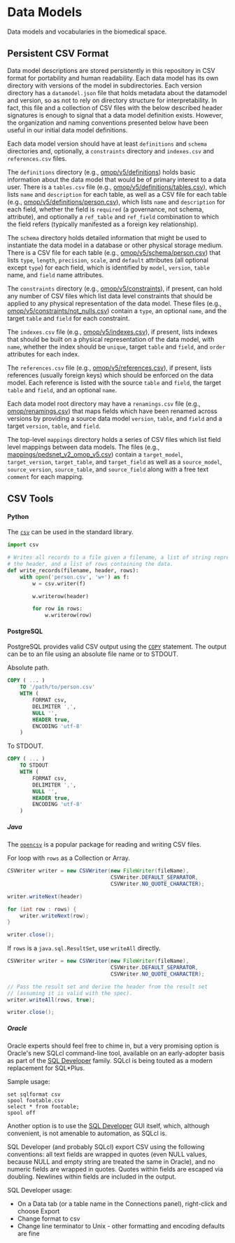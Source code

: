 # Data Models

Data models and vocabularies in the biomedical space.

## Persistent CSV Format

Data model descriptions are stored persistently in this repository in CSV format for portability and human readability. Each data model has its own directory with versions of the model in subdirectories. Each version directory has a `datamodel.json` file that holds metadata about the datamodel and version, so as not to rely on directory structure for interpretability. In fact, this file and a collection of CSV files with the below described header signatures is enough to signal that a data model definition exists. However, the organization and naming conventions presented below have been useful in our initial data model definitions.

Each data model version should have at least `definitions` and `schema` directories and, optionally, a `constraints` directory and `indexes.csv` and `references.csv` files.

The `definitions` directory (e.g., [omop/v5/definitions](omop/v5/definitions)) holds basic information about the data model that would be of primary interest to a data user. There is a `tables.csv` file (e.g., [omop/v5/definitions/tables.csv](omop/v5/definitions/tables.csv)), which lists `name` and `description` for each table, as well as a CSV file for each table (e.g., [omop/v5/definitions/person.csv](omop/v5/definitions/person.csv)), which lists `name` and `description` for each field, whether the field is `required` (a governance, not schema, attribute), and optionally a `ref_table` and `ref_field` combination to which the field refers (typically manifested as a foreign key relationship).

The `schema` directory holds detailed information that might be used to instantiate the data model in a database or other physical storage medium. There is a CSV file for each table (e.g., [omop/v5/schema/person.csv](omop/v5/schema/person.csv)) that lists `type`, `length`, `precision`, `scale`, and `default` attributes (all optional except `type`) for each field, which is identified by `model`, `version`, `table` name, and `field` name attributes. 

The `constraints` directory (e.g., [omop/v5/constraints](omop/v5/constraints)), if present, can hold any number of CSV files which list data level constraints that should be applied to any physical representation of the data model. These files (e.g., [omop/v5/constraints/not_nulls.csv](omop/v5/constraints/not_nulls.csv)) contain a `type`, an optional `name`, and the target `table` and `field` for each constraint.

The `indexes.csv` file (e.g., [omop/v5/indexes.csv](omop/v5/indexes.csv)), if present, lists indexes that should be built on a physical representation of the data model, with `name`, whether the index should be `unique`, target `table` and `field`, and `order` attributes for each index.

The `references.csv` file (e.g., [omop/v5/references.csv](omop/v5/references.csv)), if present, lists references (usually foreign keys) which should be enforced on the data model. Each reference is listed with the source `table` and `field`, the target `table` and `field`, and an optional `name`.

Each data model root directory may have a `renamings.csv` file (e.g., [omop/renamings.csv](omop/renamings.csv)) that maps fields which have been renamed across versions by providing a source data model `version`, `table`, and `field` and a target `version`, `table`, and `field`.

The top-level `mappings` directory holds a series of CSV files which list field level mappings between data models. The files (e.g., [mappings/pedsnet_v2_omop_v5.csv](mappings/pedsnet_v2_omop_v5.csv)) contain a `target_model`, `target_version`, `target_table`, and `target_field` as well as a `source_model`, `source_version`, `source_table`, and `source_field` along with a free text `comment` for each mapping.

## CSV Tools

#### Python

The [`csv`](https://docs.python.org/2/library/csv.html) can be used in the standard library.

```python
import csv

# Writes all records to a file given a filename, a list of string representing
# the header, and a list of rows containing the data.
def write_records(filename, header, rows):
    with open('person.csv', 'w+') as f:
        w = csv.writer(f)

        w.writerow(header)

        for row in rows:
            w.writerow(row)
```

#### PostgreSQL

PostgreSQL provides valid CSV output using the [`COPY`](http://www.postgresql.org/docs/9.2/static/sql-copy.html) statement. The output can be to an file using an absolute file name or to STDOUT.

Absolute path.

```sql
COPY ( ... )
    TO '/path/to/person.csv'
    WITH (
        FORMAT csv,
        DELIMITER ',',
        NULL '',
        HEADER true,
        ENCODING 'utf-8'
    )
```

To STDOUT.

```sql
COPY ( ... )
    TO STDOUT
    WITH (
        FORMAT csv,
        DELIMITER ',',
        NULL '',
        HEADER true,
        ENCODING 'utf-8'
    )
```


##### Java

The [`opencsv`](http://opencsv.sourceforge.net/) is a popular package for reading and writing CSV files.

For loop with `rows` as a Collection or Array.

```java
CSVWriter writer = new CSVWriter(new FileWriter(fileName),
                                 CSVWriter.DEFAULT_SEPARATOR,
                                 CSVWriter.NO_QUOTE_CHARACTER);

writer.writeNext(header)

for (int row : rows) {
    writer.writeNext(row);
}

writer.close();
```

If `rows` is a `java.sql.ResultSet`, use `writeAll` directly.

```java
CSVWriter writer = new CSVWriter(new FileWriter(fileName),
                                 CSVWriter.DEFAULT_SEPARATOR,
                                 CSVWriter.NO_QUOTE_CHARACTER);

// Pass the result set and derive the header from the result set
// (assuming it is valid with the spec).
writer.writeAll(rows, true);

writer.close();
```

##### Oracle

Oracle experts should feel free to chime in, but a very promising option is Oracle's new SQLcl command-line tool, available on an early-adopter basis as part of the [SQL Developer](http://www.oracle.com/technetwork/developer-tools/sql-developer/downloads/index.html) family.  SQLcl is being touted as a modern replacement for SQL*Plus.

Sample usage:

```
set sqlformat csv
spool footable.csv
select * from footable;
spool off
```

Another option is to use the [SQL Developer](http://www.oracle.com/technetwork/developer-tools/sql-developer/downloads/index.html) GUI itself, which, although convenient, is not amenable to automation, as SQLcl is.

SQL Developer (and probably SQLcl) export CSV using the following conventions: all text fields are wrapped in quotes (even NULL values, because NULL and empty string are treated the same in Oracle), and no numeric fields are wrapped in quotes. Quotes within fields are escaped via doubling. Newlines within fields are included in the output.

SQL Developer usage:

* On a Data tab (or a table name in the Connections panel), right-click and choose Export
* Change format to csv
* Change line terminator to Unix - other formatting and encoding defaults are fine
